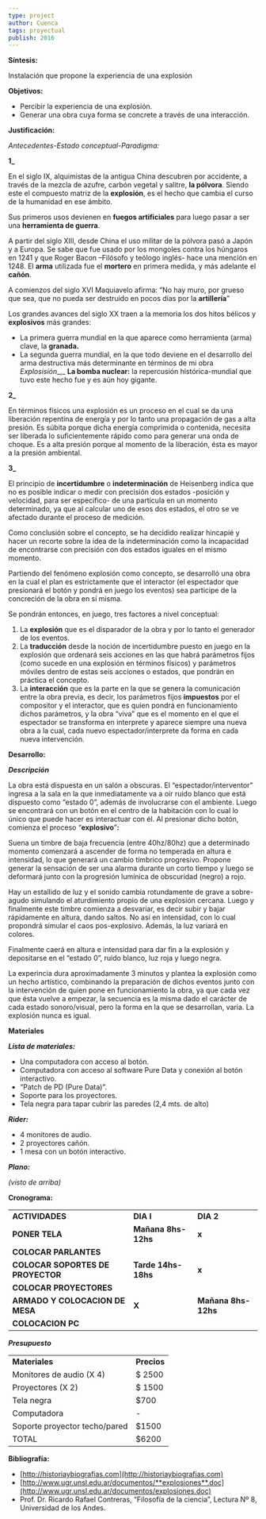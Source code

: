 ```yaml
---
type: project
author: Cuenca
tags: proyectual
publish: 2016
---
```


**Síntesis:**

Instalación que propone la experiencia de una explosión
  
**Objetivos:**

- Percibir la experiencia de una explosión.
- Generar una obra cuya forma se concrete a través de una interacción.


**Justificación:**
  

_Antecedentes-Estado conceptual-Paradigma:_

**1_**

En el siglo IX, alquimistas de la antigua China descubren por accidente, a través de la mezcla de azufre, carbón vegetal y salitre, **la pólvora**. Siendo este el compuesto matriz de la **explosión**, es el hecho que cambia el curso de la humanidad en ese ámbito. 

Sus primeros usos devienen en **fuegos artificiales** para luego pasar a ser una **herramienta de guerra**.

A partir del siglo XIII, desde China el uso militar de la pólvora pasó a Japón y a Europa. Se sabe que fue usado por los mongoles contra los húngaros en 1241 y que Roger Bacon –Filósofo y teólogo inglés- hace una mención en 1248. El **arma** utilizada fue el **mortero** en primera medida, y más adelante el **cañón**.

A comienzos del siglo XVI Maquiavelo afirma: “No hay muro, por grueso que sea, que no pueda ser destruido en pocos días por la **artillería**”

Los grandes avances del siglo XX traen a la memoria los dos hitos bélicos y **explosivos** más grandes:

- La primera guerra mundial en la que aparece como herramienta (arma) clave, la **granada.**
- La segunda guerra mundial, en la que todo deviene en el desarrollo del arma destructiva más determinante en términos de mi obra _Explosisión__,_ **La bomba nuclear:** la repercusión histórica-mundial que tuvo este hecho fue y es aún hoy gigante.

**2_**

En términos físicos una explosión es un proceso en el cual se da una liberación repentina de energía y por lo tanto una propagación de gas a alta presión. Es súbita porque dicha energía comprimida o contenida, necesita ser liberada lo suficientemente rápido como para generar una onda de choque. Es a alta presión porque al momento de la liberación, ésta es mayor a la presión ambiental.

**3_**

El principio de **incertidumbre** o **indeterminación** de Heisenberg indica que no es posible indicar o medir con precisión dos estados -posición y velocidad, para ser especifico- de una partícula en un momento determinado, ya que al calcular uno de esos dos estados, el otro se ve afectado durante el proceso de medición.

Como conclusión sobre el concepto, se ha decidido realizar hincapié y hacer un recorte sobre la idea de la indeterminación como la incapacidad de encontrarse con precisión con dos estados iguales en el mismo momento.

Partiendo del fenómeno explosión como concepto, se desarrolló una obra en la cual el plan es estrictamente que el interactor (el espectador que presionará el botón y pondrá en juego los eventos) sea participe de la concreción de la obra en sí misma. 

Se pondrán entonces, en juego, tres factores a nivel conceptual:

1. La **explosión** que es el disparador de la obra y por lo tanto el generador de los eventos.
2. La **traducción** desde la noción de incertidumbre puesto en juego en la explosión que ordenará seis acciones en las que habrá parámetros fijos (como sucede en una explosión en términos físicos) y parámetros móviles dentro de estas seis acciones o estados, que pondrán en práctica el concepto.
3. La **interacción** que es la parte en la que se genera la comunicación entre la obra previa, es decir, los parámetros fijos **impuestos** por el compositor y el interactor, que es quien pondrá en funcionamiento dichos parámetros, y la obra “viva” que es el momento en el que el espectador se transforma en interprete y aparece siempre una nueva obra a la cual, cada nuevo espectador/interprete da forma en cada nueva intervención.

  

  

**Desarrollo:**

**_Descripción_** 

La obra está dispuesta en un salón a obscuras. El “espectador/interventor” ingresa a la sala en la que inmediatamente va a oír ruido blanco que está dispuesto como “estado 0”, además de involucrarse con el ambiente. Luego se encontrará con un botón en el centro de la habitación con lo cual lo único que puede hacer es interactuar con él. Al presionar dicho botón, comienza el proceso “**explosivo**”**:**

Suena un timbre de baja frecuencia (entre 40hz/80hz) que a determinado momento comenzará a ascender de forma no temperada en altura e intensidad, lo que generará un cambio tímbrico progresivo. Propone generar la sensación de ser una alarma durante un corto tiempo y luego se deformará junto con la progresión lumínica de obscuridad (negro) a rojo. 

Hay un estallido de luz y el sonido cambia rotundamente de grave a sobre-agudo simulando el aturdimiento propio de una explosión cercana. Luego y finalmente este timbre comienza a desvariar, es decir subir y bajar rápidamente en altura, dando saltos. No así en intensidad, con lo cual propondrá simular el caos pos-explosivo. Además, la luz variará en colores. 

Finalmente caerá en altura e intensidad para dar fin a la explosión y depositarse en el “estado 0”, ruido blanco, luz roja y luego negra.

La experincia dura aproximadamente 3 minutos y plantea la explosión como un hecho artístico, combinando la preparación de dichos eventos junto con la intervención de quien pone en funcionamiento la obra, ya que cada vez que ésta vuelve a empezar, la secuencia es la misma dado el carácter de cada estado sonoro/visual, pero la forma en la que se desarrollan, varia. La explosión nunca es igual.


**Materiales**

**_Lista de materiales:_**

- Una computadora con acceso al botón.
- Computadora con acceso al software Pure Data y conexión al botón interactivo.
- “Patch de PD (Pure Data)”.
- Soporte para los proyectores.
- Tela negra para tapar cubrir las paredes (2,4 mts. de alto)

**_Rider:_**


- 4 monitores de audio.
- 2 proyectores cañón.
- 1 mesa con un botón interactivo.

**_Plano:_**

_(visto de arriba)_

**Cronograma:**

|   |   |   |
|---|---|---|
|**ACTIVIDADES**|**DIA I**|**DIA 2**|
|**PONER TELA**|**Mañana 8hs-12hs**|**x**|
|**COLOCAR PARLANTES**|
|**COLOCAR SOPORTES DE PROYECTOR**|**Tarde 14hs-18hs**|**x**|
|**COLOCAR PROYECTORES**|
|**ARMADO Y COLOCACION DE MESA**|**X**|**Mañana 8hs-12hs**|
|**COLOCACION PC**|

  

**_Presupuesto_**

|   |   |
|---|---|
|**Materiales**|**Precios**|
|Monitores de audio (X 4)|$ 2500|
|Proyectores (X 2)|$ 1500|
|Tela negra|$700|
|Computadora|-|
|Soporte proyector techo/pared|$1500|
|TOTAL|$6200|

  

**Bibliografía:**

- [http://historiaybiografias.com](http://historiaybiografias.com)
- [http://www.ugr.unsl.edu.ar/documentos/**explosiones**.doc](http://www.ugr.unsl.edu.ar/documentos/explosiones.doc)
- Prof. Dr. Ricardo Rafael Contreras, “Filosofía de la ciencia”, Lectura Nº 8, Universidad de los Andes.